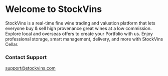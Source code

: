 # Welcome to StockVins

StockVins is a real-time fine wine trading and valuation platform that lets everyone buy & sell high provenance great wines at a low commission. Explore local and overseas offers to create your Portfolio with us. Enjoy professional storage, smart management, delivery, and more with StockVins Cellar.

### **Contact Support**

support@stockvins.com
